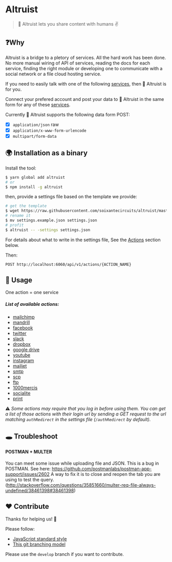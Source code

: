 # Altruist

> 💌 Altruist lets you share content with humans ✌️

## ❓Why

Altruist is a bridge to a pletory of services. All the hard work has been done. No more manual wiring of API of services, reading the docs for each service, finding the right module or developing one to communicate with a social network or a file cloud hosting service.

If you need to easily talk with one of the following [services](#list-of-available-actions), then 💌 Altruist is for you.

Connect your prefered account and post your data to 💌 Altruist in the same form for any of these [services](#list-of-available-actions).

Currently 💌 Altruist supports the following data form POST:

* [x] `application/json` raw
* [x] `application/x-www-form-urlencode`
* [x] `multipart/form-data`

## 🌍 Installation as a binary

Install the tool:

```sh
$ yarn global add altruist
# or
$ npm install -g altruist
```

then, provide a settings file based on the template we provide:

```sh
# get the template
$ wget https://raw.githubusercontent.com/soixantecircuits/altruist/master/settings/settings.example.json
# rename it
$ mv settings.example.json settings.json
# profit
$ altruist -- -settings settings.json
```

For details about what to write in the settings file, See the [Actions](#list-of-available-actions) section below.

Then:

```
POST http://localhost:6060/api/v1/actions/{ACTION_NAME}
```

## 👋 Usage

One action = one service

##### List of available actions:

* [mailchimp](/docs/mailchimp.md)
* [mandrill](/docs/mandrill.md)
* [facebook](/docs/facebook.md)
* [twitter](/docs/twitter.md)
* [slack](/docs/slack.md)
* [dropbox](/docs/dropbox.md)
* [google drive](/docs/googledrive.md)
* [youtube](/docs/youtube.md)
* [instagram](/docs/instagram.md)
* [mailjet](/docs/mailjet.md)
* [smtp](/docs/smtp.md)
* [scp](/docs/scp.md)
* [ftp](/docs/ftp.md)
* [1000mercis](/docs/1000mercis.md)
* [socialite](/docs/socialite.md)
* [print](/docs/print.md)

⚠️  *Some actions may require that you log in before using them. You can get a list of those actions with their login url by sending a GET request to the url matching `authRedirect` in the settings file (`/authRedirect` by default).*

## 🕳 Troubleshoot

#### POSTMAN + MULTER
You can meet some issue while uploading file and JSON. This is a bug in POSTMAN. See here:
https://github.com/postmanlabs/postman-app-support/issues/2602
A way to fix it is to close and reopen the tab you are using to test the query. (http://stackoverflow.com/questions/35851660/multer-req-file-always-undefined/38461398#38461398)

## ❤️ Contribute

Thanks for helping us! 👏

Please follow:

* [JavaScript standard style](http://standardjs.com/)
* [This git branching model](nvie.com/posts/a-successful-git-branching-model/)

Please use the `develop` branch if you want to contribute.
